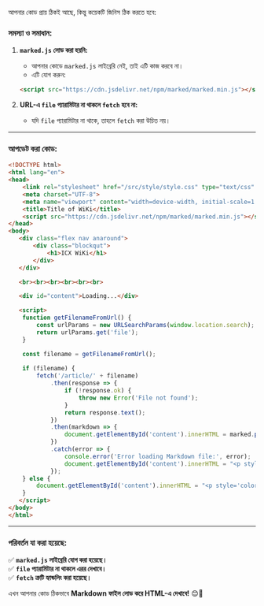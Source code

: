 আপনার কোড প্রায় ঠিকই আছে, কিন্তু কয়েকটি জিনিস ঠিক করতে হবে:  

### **সমস্যা ও সমাধান:**  
1. **`marked.js` লোড করা হয়নি:**  
   - আপনার কোডে `marked.js` লাইব্রেরি নেই, তাই এটি কাজ করবে না।  
   - এটি যোগ করুন:  
   ```html
   <script src="https://cdn.jsdelivr.net/npm/marked/marked.min.js"></script>
   ```

2. **URL-এ `file` প্যারামিটার না থাকলে `fetch` হবে না:**  
   - যদি `file` প্যারামিটার না থাকে, তাহলে `fetch` করা উচিত নয়।  

---

### **আপডেট করা কোড:**  
```html
<!DOCTYPE html>
<html lang="en">
<head>
    <link rel="stylesheet" href="/src/style/style.css" type="text/css" media="all" />
    <meta charset="UTF-8">
    <meta name="viewport" content="width=device-width, initial-scale=1.0">
    <title>Title of WiKi</title>
    <script src="https://cdn.jsdelivr.net/npm/marked/marked.min.js"></script>
</head>
<body>
   <div class="flex nav anaround">
       <div class="blockqut">
           <h1>ICX WiKi</h1>
       </div>
   </div>

   <br><br><br><br><br><br>

   <div id="content">Loading...</div>

   <script>
    function getFilenameFromUrl() {
        const urlParams = new URLSearchParams(window.location.search);
        return urlParams.get('file'); 
    }

    const filename = getFilenameFromUrl();
    
    if (filename) {
        fetch('/article/' + filename)
            .then(response => {
                if (!response.ok) {
                    throw new Error('File not found');
                }
                return response.text();
            })
            .then(markdown => {
                document.getElementById('content').innerHTML = marked.parse(markdown);
            })
            .catch(error => {
                console.error('Error loading Markdown file:', error);
                document.getElementById('content').innerHTML = "<p style='color: red;'>Error loading file.</p>";
            });
    } else {
        document.getElementById('content').innerHTML = "<p style='color: red;'>No file specified in URL.</p>";
    }
   </script>
</body>
</html>
```

---

### **পরিবর্তন যা করা হয়েছে:**  
✅ **`marked.js` লাইব্রেরি যোগ করা হয়েছে।**  
✅ **`file` প্যারামিটার না থাকলে এরর দেখাবে।**  
✅ **`fetch` ত্রুটি হ্যান্ডলিং করা হয়েছে।**  

এখন আপনার কোড ঠিকভাবে **Markdown ফাইল লোড করে HTML-এ দেখাবে!** 😊🚀